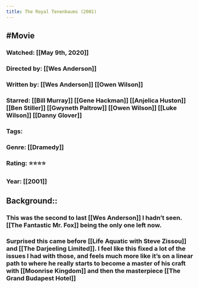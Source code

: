 ```yaml
---
title: The Royal Tenenbaums (2001)
---
```


## #Movie
### Watched: [[May 9th, 2020]]

### Directed by: [[Wes Anderson]]

### Written by: [[Wes Anderson]] [[Owen Wilson]]

### Starred: [[Bill Murray]] [[Gene Hackman]] [[Anjelica Huston]] [[Ben Stiller]] [[Gwyneth Paltrow]] [[Owen Wilson]] [[Luke Wilson]] [[Danny Glover]]

### Tags: 

### Genre: [[Dramedy]]

### Rating: ⭐️⭐️⭐️⭐️

### Year: [[2001]]

## Background::
### This was the second to last [[Wes Anderson]] I hadn’t seen. [[The Fantastic Mr. Fox]] being the only one left now. 

### Surprised this came before [[Life Aquatic with Steve Zissou]] and [[The Darjeeling Limited]]. I feel like this fixed a lot of the issues I had with those, and feels much more like it’s on a linear path to where he really starts to become a master of his craft with [[Moonrise Kingdom]] and then the masterpiece [[The Grand Budapest Hotel]]

